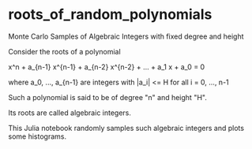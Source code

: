 # roots_of_random_polynomials
Monte Carlo Samples of Algebraic Integers with fixed degree and height

Consider the roots of a polynomial

x^n + a_{n-1} x^{n-1} + a_{n-2} x^{n-2} + ... + a_1 x + a_0 = 0

where a_0, ..., a_{n-1} are integers with |a_i| <= H for all i = 0, ..., n-1

Such a polynomial is said to be of degree "n" and height "H".

Its roots are called algebraic integers.

This Julia notebook randomly samples such algebraic integers and plots some histograms.
